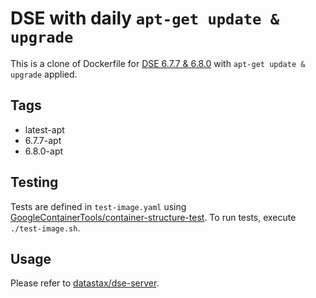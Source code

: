 # DSE with daily `apt-get update & upgrade`

This is a clone of Dockerfile for [DSE 6.7.7 & 6.8.0](https://zookeeper.apache.org/) with `apt-get update & upgrade` applied.

## Tags

- latest-apt
- 6.7.7-apt
- 6.8.0-apt

## Testing

Tests are defined in `test-image.yaml` using [GoogleContainerTools/container-structure-test](
https://github.com/GoogleContainerTools/container-structure-test). To run tests, execute `./test-image.sh`. 

## Usage

Please refer to [datastax/dse-server](https://hub.docker.com/r/datastax/dse-server).
